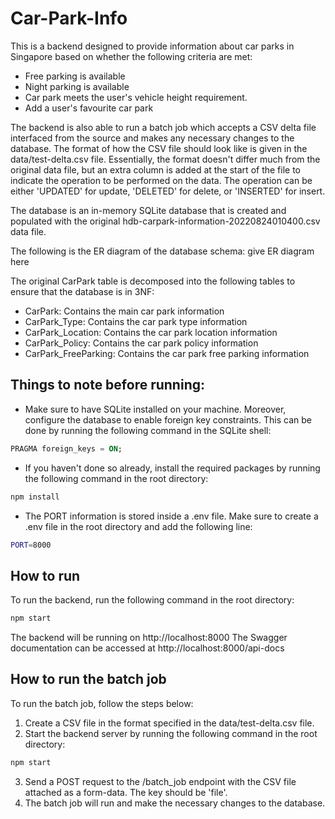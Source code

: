 # Car-Park-Info
This is a backend designed to provide information about car parks in Singapore based on whether the following criteria are met:
- Free parking is available
- Night parking is available
- Car park meets the user's vehicle height requirement.
- Add a user's favourite car park

The backend is also able to run a batch job which accepts a CSV delta file interfaced from the source and makes any necessary changes to the database. The format of how the CSV file should look like is given in the data/test-delta.csv file. Essentially, the format doesn't differ much from the original data file, but an extra column is added at the start of the file to indicate the operation to be performed on the data. The operation can be either 'UPDATED' for update, 'DELETED' for delete, or 'INSERTED' for insert.

The database is an in-memory SQLite database that is created and populated with the original hdb-carpark-information-20220824010400.csv data file. 

The following is the ER diagram of the database schema:
give ER diagram here

The original CarPark table is decomposed into the following tables to ensure that the database is in 3NF:
- CarPark: Contains the main car park information
- CarPark_Type: Contains the car park type information
- CarPark_Location: Contains the car park location information
- CarPark_Policy: Contains the car park policy information
- CarPark_FreeParking: Contains the car park free parking information

## Things to note before running:
- Make sure to have SQLite installed on your machine. Moreover, configure the database to enable foreign key constraints. This can be done by running the following command in the SQLite shell:
```sql
PRAGMA foreign_keys = ON;
```
- If you haven't done so already, install the required packages by running the following command in the root directory:
```bash
npm install
```
- The PORT information is stored inside a .env file. Make sure to create a .env file in the root directory and add the following line:
```bash
PORT=8000
```

## How to run
To run the backend, run the following command in the root directory:
```bash
npm start
```

The backend will be running on http://localhost:8000
The Swagger documentation can be accessed at http://localhost:8000/api-docs

## How to run the batch job
To run the batch job, follow the steps below:
1. Create a CSV file in the format specified in the data/test-delta.csv file.
2. Start the backend server by running the following command in the root directory:
```bash
npm start
```
3. Send a POST request to the /batch_job endpoint with the CSV file attached as a form-data. The key should be 'file'.
4. The batch job will run and make the necessary changes to the database.